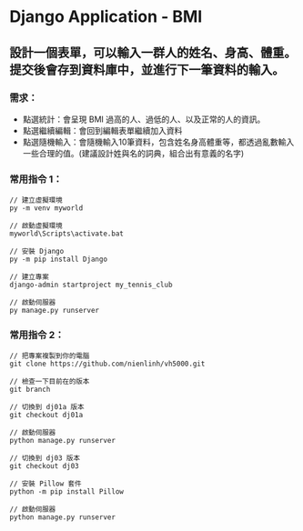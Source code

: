 # Django Application - BMI
## 設計一個表單，可以輸入一群人的姓名、身高、體重。提交後會存到資料庫中，並進行下一筆資料的輸入。
### 需求：
- 點選統計：會呈現 BMI 過高的人、過低的人、以及正常的人的資訊。
- 點選繼續編輯：會回到編輯表單繼續加入資料
- 點選隨機輸入：會隨機輸入10筆資料，包含姓名身高體重等，都透過亂數輸入一些合理的值。(建議設計姓與名的詞典，組合出有意義的名字)

### 常用指令 1：

    // 建立虛擬環境
    py -m venv myworld

    // 啟動虛擬環境
    myworld\Scripts\activate.bat

    // 安裝 Django
    py -m pip install Django

    // 建立專案
    django-admin startproject my_tennis_club

    // 啟動伺服器
    py manage.py runserver

### 常用指令 2：

    // 把專案複製到你的電腦
    git clone https://github.com/nienlinh/vh5000.git

    // 檢查一下目前在的版本
    git branch

    // 切換到 dj01a 版本
    git checkout dj01a

    // 啟動伺服器
    python manage.py runserver

    // 切換到 dj03 版本
    git checkout dj03

    // 安裝 Pillow 套件
    python -m pip install Pillow

    // 啟動伺服器
    python manage.py runserver